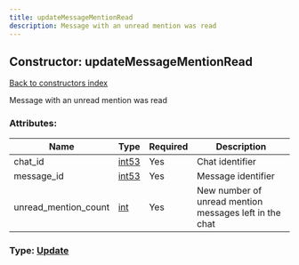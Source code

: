 ```yaml
---
title: updateMessageMentionRead
description: Message with an unread mention was read
---
```

## Constructor: updateMessageMentionRead  
[Back to constructors index](index.md)



Message with an unread mention was read

### Attributes:

| Name     |    Type       | Required | Description |
|----------|---------------|----------|-------------|
|chat\_id|[int53](../types/int53.md) | Yes|Chat identifier|
|message\_id|[int53](../types/int53.md) | Yes|Message identifier|
|unread\_mention\_count|[int](../types/int.md) | Yes|New number of unread mention messages left in the chat|



### Type: [Update](../types/Update.md)


